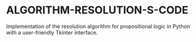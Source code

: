 # ALGORITHM-RESOLUTION-S-CODE
Implementation of the resolution algorithm for propositional logic in Python with a user-friendly Tkinter interface.
